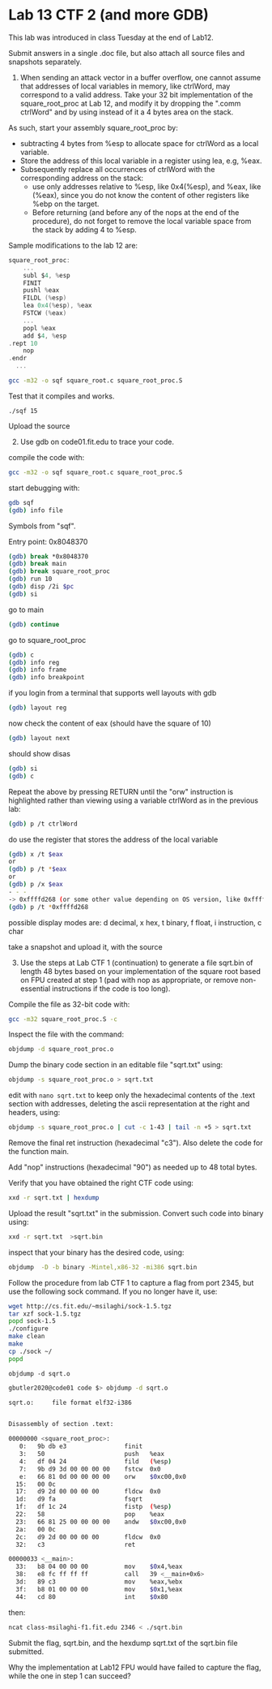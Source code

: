 # Lab 13 CTF 2 (and more GDB)

This lab was introduced in class Tuesday at the end of Lab12.

Submit answers in a single .doc file, but also attach all source files and snapshots separately.

1. When sending an attack vector in a buffer overflow, one cannot assume  that addresses of local variables in memory, like ctrlWord, may correspond to a valid address. Take your 32 bit implementation of the square_root_proc at Lab 12, and modify it by dropping the ".comm ctrlWord" and by using instead of it a 4 bytes area on the stack.

As such, start your assembly square_root_proc by:

- subtracting 4 bytes from %esp to allocate space for ctrlWord as a local variable.
- Store the address of this local variable in a register using lea, e.g, %eax.
- Subsequently replace all occurrences of ctrlWord with the corresponding address on the stack:
    - use only addresses relative to %esp, like 0x4(%esp), and %eax, like (%eax), since you do not know the content of other registers like %ebp on the target.
    - Before returning (and before any of the nops at the end of the procedure), do not forget to remove the local variable space from the stack by adding 4 to %esp.

Sample modifications to the lab 12 are:
```c
square_root_proc:
    ...
    subl $4, %esp
    FINIT
    pushl %eax
    FILDL (%esp)
    lea 0x4(%esp), %eax
    FSTCW (%eax)
    ...
    popl %eax
    add $4, %esp
.rept 10
    nop
.endr
  ...
```

```sh
gcc -m32 -o sqf square_root.c square_root_proc.S
```

Test that it compiles and works.

```
./sqf 15
```

Upload the source

2. Use gdb on code01.fit.edu to trace your code.

compile the code with:

```bash
gcc -m32 -o sqf square_root.c square_root_proc.S
```

start debugging with:

```bash
gdb sqf
(gdb) info file
```
Symbols from "sqf".

Entry point: 0x8048370

```bash
(gdb) break *0x8048370
(gdb) break main
(gdb) break square_root_proc
(gdb) run 10
(gdb) disp /2i $pc
(gdb) si
```
go to main
```bash
(gdb) continue
```
go to square_root_proc
```bash
(gdb) c
(gdb) info reg
(gdb) info frame
(gdb) info breakpoint
```
if you login from a terminal that supports well layouts with gdb
```bash
(gdb) layout reg
```
now check the content of eax (should have the square of 10)
```bash
(gdb) layout next
```
should show disas
```bash
(gdb) si
(gdb) c
```
Repeat the above by pressing RETURN until the "orw" instruction is highlighted
rather than viewing using a variable ctrlWord as in the previous lab:
```bash
(gdb) p /t ctrlWord
```

do use the register that stores the address of the local variable
```bash
(gdb) x /t $eax
or
(gdb) p /t *$eax
or
(gdb) p /x $eax
- - -
-> 0xffffd268 (or some other value depending on OS version, like 0xffffc8c8)
(gdb) p /t *0xffffd268
```

possible display modes are: d decimal, x hex, t binary, f float, i instruction, c char

take a snapshot and upload it, with the source

3. Use the steps at Lab CTF 1 (continuation) to generate a file sqrt.bin of length 48 bytes based on your implementation of the square root based on FPU created at step 1 (pad with nop as appropriate, or remove non-essential instructions if the code is too long).

Compile the file as 32-bit code with:
```bash
gcc -m32 square_root_proc.S -c
```
Inspect the file with the command:
```bash
objdump -d square_root_proc.o
```
Dump the binary code section in an editable file "sqrt.txt" using:
```bash
objdump -s square_root_proc.o > sqrt.txt
```
edit with `nano sqrt.txt` to keep only the hexadecimal contents of the .text section with addresses, deleting the ascii representation at the right and headers, using:
```bash
objdump -s square_root_proc.o | cut -c 1-43 | tail -n +5 > sqrt.txt
```
Remove the final ret instruction (hexadecimal "c3"). Also delete the code for the function main.

Add "nop" instructions (hexadecimal "90") as needed up to 48 total bytes.

Verify that you have obtained the right CTF code using:
```bash
xxd -r sqrt.txt | hexdump
```
Upload the result "sqrt.txt" in the submission. Convert such code into binary using:
```bash
xxd -r sqrt.txt  >sqrt.bin
```
inspect that your binary has the desired code, using:
```bash
objdump  -D -b binary -Mintel,x86-32 -mi386 sqrt.bin
```

Follow the procedure from lab CTF 1 to capture a flag from port 2345, but use the following sock command. If you no longer have it, use:
```bash
wget http://cs.fit.edu/~msilaghi/sock-1.5.tgz
tar xzf sock-1.5.tgz
popd sock-1.5
./configure
make clean
make
cp ./sock ~/
popd
```

```
objdump -d sqrt.o
```

```bash
gbutler2020@code01 code $> objdump -d sqrt.o

sqrt.o:     file format elf32-i386


Disassembly of section .text:

00000000 <square_root_proc>:
   0:   9b db e3                finit
   3:   50                      push   %eax
   4:   df 04 24                fild   (%esp)
   7:   9b d9 3d 00 00 00 00    fstcw  0x0
   e:   66 81 0d 00 00 00 00    orw    $0xc00,0x0
  15:   00 0c
  17:   d9 2d 00 00 00 00       fldcw  0x0
  1d:   d9 fa                   fsqrt
  1f:   df 1c 24                fistp  (%esp)
  22:   58                      pop    %eax
  23:   66 81 25 00 00 00 00    andw   $0xc00,0x0
  2a:   00 0c
  2c:   d9 2d 00 00 00 00       fldcw  0x0
  32:   c3                      ret

00000033 <__main>:
  33:   b8 04 00 00 00          mov    $0x4,%eax
  38:   e8 fc ff ff ff          call   39 <__main+0x6>
  3d:   89 c3                   mov    %eax,%ebx
  3f:   b8 01 00 00 00          mov    $0x1,%eax
  44:   cd 80                   int    $0x80
```

then:
```bash
ncat class-msilaghi-f1.fit.edu 2346 < ./sqrt.bin
```
Submit the flag, sqrt.bin, and the hexdump sqrt.txt of the sqrt.bin file submitted.

Why the implementation at Lab12 FPU would have failed to capture the flag, while the one in step 1 can succeed?

